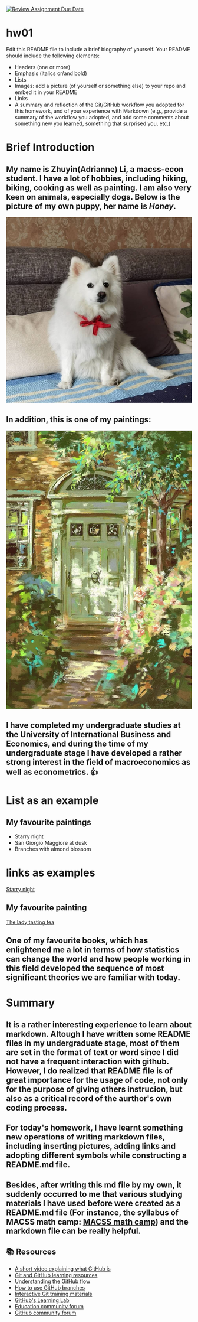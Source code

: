 [![Review Assignment Due Date](https://classroom.github.com/assets/deadline-readme-button-24ddc0f5d75046c5622901739e7c5dd533143b0c8e959d652212380cedb1ea36.svg)](https://classroom.github.com/a/bEPlIkIB)
# hw01

Edit this README file to include a brief biography of yourself. Your README should include the following elements:
* Headers (one or more)
* Emphasis (italics or/and bold)
* Lists
* Images: add a picture (of yourself or something else) to your repo and embed it in your README
* Links
* A summary and reflection of the Git/GitHub workflow you adopted for this homework, and of your experience with Markdown (e.g., provide a summary of the workflow you adopted, and add some comments about something new you learned, something that surprised you, etc.)


# Brief Introduction

## My name is Zhuyin(Adrianne)  Li, a macss-econ student. I have a lot of hobbies, including hiking, biking, cooking as well as painting. I am also very keen on animals, especially dogs. Below is the picture of my own puppy, her name is **_Honey_**.
![Alt text](Honey.jpg)

## In addition, this is one of my paintings:
![Alt text](Mypainting.jpg)

## I have completed my undergraduate studies at the University of International Business and Economics, and during the time of my undergraduate stage I have developed a rather strong interest in the field of macroeconomics as well as econometrics. :thumbsup:


# List as an example

## My favourite paintings
* Starry night
* San Giorgio Maggiore at dusk
* Branches with almond blossom


# links as examples

[Starry night](https://cdn.britannica.com/78/43678-050-F4DC8D93/Starry-Night-canvas-Vincent-van-Gogh-New-1889.jpg)
## My favourite painting

[The lady tasting tea](https://rkbookreviews.wordpress.com/2009/01/19/the-lady-tasting-tea-visual-summary/)
## One of my favourite books, which has enlightened me a lot in terms of how statistics can change the world and how people working in this field developed the sequence of most significant theories we are familiar with today.


# Summary

## It is a rather interesting experience to learn about markdown. Altough I have written some README files in my undergraduate stage, most of them are set in the format of text or word since I did not have a frequent interaction with github. However, I do realized that README file is of great importance for the usage of code, not only for the purpose of giving others instrucion, but also as a critical record of the aurthor's own coding process.
## For today's homework, I have learnt something new operations of writing markdown files, including inserting pictures, adding links and adopting different symbols while constructing a README.md file.
## Besides, after writing this md file by my own, it suddenly occurred to me that various studying materials I have used before were created as a README.md file (For instance, the syllabus of MACSS math camp: [MACSS math camp](https://github.com/jmclip/MACSS_math_camp)) and the markdown file can be really helpful.



## 📚  Resources 
* [A short video explaining what GitHub is](https://www.youtube.com/watch?v=w3jLJU7DT5E&feature=youtu.be) 
* [Git and GitHub learning resources](https://docs.github.com/en/github/getting-started-with-github/git-and-github-learning-resources) 
* [Understanding the GitHub flow](https://guides.github.com/introduction/flow/)
* [How to use GitHub branches](https://www.youtube.com/watch?v=H5GJfcp3p4Q&feature=youtu.be)
* [Interactive Git training materials](https://githubtraining.github.io/training-manual/#/01_getting_ready_for_class)
* [GitHub's Learning Lab](https://lab.github.com/)
* [Education community forum](https://education.github.community/)
* [GitHub community forum](https://github.community/)

